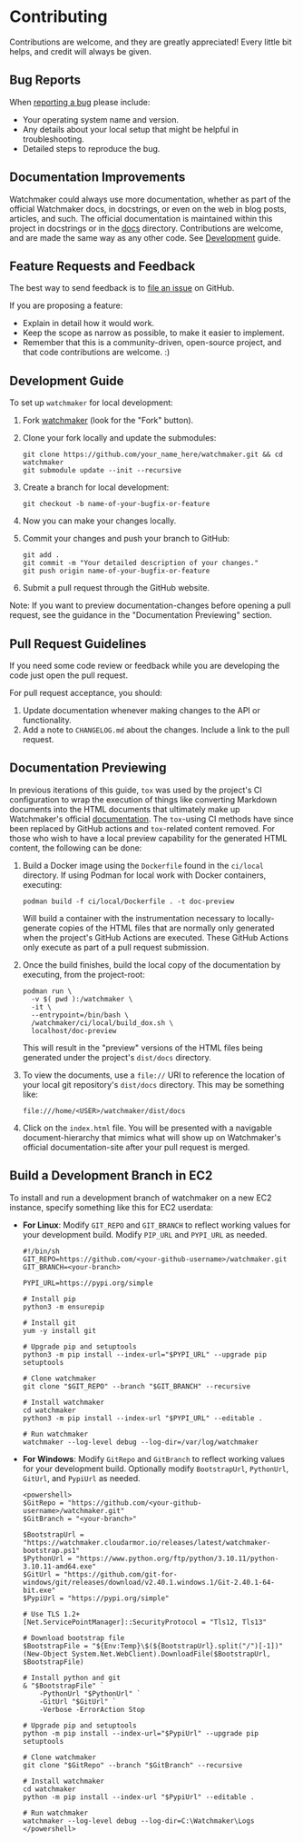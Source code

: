 # Contributing

Contributions are welcome, and they are greatly appreciated! Every little bit
helps, and credit will always be given.

## Bug Reports

When [reporting a bug][0] please include:

*   Your operating system name and version.
*   Any details about your local setup that might be helpful in
    troubleshooting.
*   Detailed steps to reproduce the bug.

## Documentation Improvements

Watchmaker could always use more documentation, whether as part of the official
Watchmaker docs, in docstrings, or even on the web in blog posts, articles, and
such. The official documentation is maintained within this project in
docstrings or in the [docs][3] directory. Contributions are
welcome, and are made the same way as any other code. See
[Development](#development-guide) guide.

## Feature Requests and Feedback

The best way to send feedback is to [file an issue][0] on GitHub.

If you are proposing a feature:

*   Explain in detail how it would work.
*   Keep the scope as narrow as possible, to make it easier to implement.
*   Remember that this is a community-driven, open-source project, and that
    code contributions are welcome. :)

## Development Guide

To set up `watchmaker` for local development:

1.  Fork [watchmaker](https://github.com/plus3it/watchmaker) (look for the
    "Fork" button).

1.  Clone your fork locally and update the submodules:

    ```shell
    git clone https://github.com/your_name_here/watchmaker.git && cd watchmaker
    git submodule update --init --recursive
    ```

1.  Create a branch for local development:

    ```shell
    git checkout -b name-of-your-bugfix-or-feature
    ```

1.  Now you can make your changes locally.

1.  Commit your changes and push your branch to GitHub:

    ```shell
    git add .
    git commit -m "Your detailed description of your changes."
    git push origin name-of-your-bugfix-or-feature
    ```

1.  Submit a pull request through the GitHub website.

Note: If you want to preview documentation-changes before opening a pull request,
see the guidance in the "Documentation Previewing" section.

## Pull Request Guidelines

If you need some code review or feedback while you are developing the code just
open the pull request.

For pull request acceptance, you should:

1.  Update documentation whenever making changes to the API or functionality.
1.  Add a note to `CHANGELOG.md` about the changes. Include a link to the
    pull request.

## Documentation Previewing

In previous iterations of this guide, `tox` was used by the project's CI
configuration to wrap the execution of things like converting Markdown documents
into the HTML documents that ultimately make up Watchmaker's official
[documentation](https://watchmaker.readthedocs.io). The `tox`-using CI methods
have since been replaced by GitHub actions and `tox`-related content removed.
For those who wish to have a local preview capability for the generated HTML
content, the following can be done:

1.  Build a Docker image using the `Dockerfile` found in the `ci/local`
    directory. If using Podman for local work with Docker containers, executing:

    ```shell
    podman build -f ci/local/Dockerfile . -t doc-preview
    ```

    Will build a container with the instrumentation necessary to
    locally-generate copies of the HTML files that are normally only generated
    when the project's GitHub Actions are executed. These GitHub Actions only
    execute as part of a pull request submission.

1.  Once the build finishes, build the local copy of the documentation by
    executing, from the project-root:

    ```shell
    podman run \
      -v $( pwd ):/watchmaker \
      -it \
      --entrypoint=/bin/bash \
      /watchmaker/ci/local/build_dox.sh \
      localhost/doc-preview
    ```

    This will result in the "preview" versions of the HTML files being generated
    under the project's `dist/docs` directory.

1. To view the documents, use a `file://` URI to reference the location of your
   local git repository's `dist/docs` directory. This may be something like:

   ```shell
   file:///home/<USER>/watchmaker/dist/docs
   ```

1. Click on the `index.html` file. You will be presented with a navigable
   document-hierarchy that mimics what will show up on Watchmaker's official
   documentation-site after your pull request is merged.


## Build a Development Branch in EC2

To install and run a development branch of watchmaker on a new EC2 instance,
specify something like this for EC2 userdata:

*   **For Linux**: Modify `GIT_REPO` and `GIT_BRANCH` to reflect working
    values for your development build. Modify `PIP_URL` and `PYPI_URL` as
    needed.

    ```shell
    #!/bin/sh
    GIT_REPO=https://github.com/<your-github-username>/watchmaker.git
    GIT_BRANCH=<your-branch>

    PYPI_URL=https://pypi.org/simple

    # Install pip
    python3 -m ensurepip

    # Install git
    yum -y install git

    # Upgrade pip and setuptools
    python3 -m pip install --index-url="$PYPI_URL" --upgrade pip setuptools

    # Clone watchmaker
    git clone "$GIT_REPO" --branch "$GIT_BRANCH" --recursive

    # Install watchmaker
    cd watchmaker
    python3 -m pip install --index-url "$PYPI_URL" --editable .

    # Run watchmaker
    watchmaker --log-level debug --log-dir=/var/log/watchmaker
    ```

*   **For Windows**: Modify `GitRepo` and `GitBranch` to reflect working
    values for your development build. Optionally modify `BootstrapUrl`,
    `PythonUrl`, `GitUrl`, and `PypiUrl` as needed.

    ```shell
    <powershell>
    $GitRepo = "https://github.com/<your-github-username>/watchmaker.git"
    $GitBranch = "<your-branch>"

    $BootstrapUrl = "https://watchmaker.cloudarmor.io/releases/latest/watchmaker-bootstrap.ps1"
    $PythonUrl = "https://www.python.org/ftp/python/3.10.11/python-3.10.11-amd64.exe"
    $GitUrl = "https://github.com/git-for-windows/git/releases/download/v2.40.1.windows.1/Git-2.40.1-64-bit.exe"
    $PypiUrl = "https://pypi.org/simple"

    # Use TLS 1.2+
    [Net.ServicePointManager]::SecurityProtocol = "Tls12, Tls13"

    # Download bootstrap file
    $BootstrapFile = "${Env:Temp}\$(${BootstrapUrl}.split("/")[-1])"
    (New-Object System.Net.WebClient).DownloadFile($BootstrapUrl, $BootstrapFile)

    # Install python and git
    & "$BootstrapFile" `
        -PythonUrl "$PythonUrl" `
        -GitUrl "$GitUrl" `
        -Verbose -ErrorAction Stop

    # Upgrade pip and setuptools
    python -m pip install --index-url="$PypiUrl" --upgrade pip setuptools

    # Clone watchmaker
    git clone "$GitRepo" --branch "$GitBranch" --recursive

    # Install watchmaker
    cd watchmaker
    python -m pip install --index-url "$PypiUrl" --editable .

    # Run watchmaker
    watchmaker --log-level debug --log-dir=C:\Watchmaker\Logs
    </powershell>
    ```

[0]: https://github.com/plus3it/watchmaker/issues
[1]: https://travis-ci.org/plus3it/watchmaker/pull_requests
[2]: https://tox.wiki/en/latest/installation.html
[3]: https://github.com/plus3it/watchmaker/tree/main/docs
